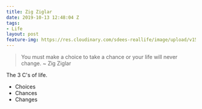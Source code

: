 ```yaml
---
title: Zig Ziglar
date: 2019-10-13 12:48:04 Z
tags:
- Life
layout: post
feature-img: https://res.cloudinary.com/sdees-reallife/image/upload/v1555658919/sample_feature_img.png
---
```


> You must make a choice to take a chance or your life will never change. ~ Zig Ziglar

<i class="fa fa-child" style="color:plum"></i>

The 3 C's of life.
- Choices
- Chances
- Changes
